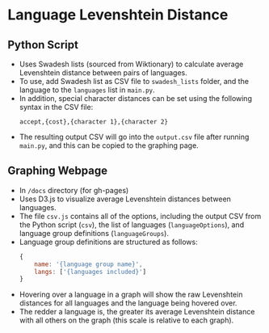 # Language Levenshtein Distance

## Python Script
* Uses Swadesh lists (sourced from Wiktionary) to calculate average Levenshtein distance between pairs of languages.
* To use, add Swadesh list as CSV file to `swadesh_lists` folder, and the language to the `languages` list in `main.py`.
* In addition, special character distances can be set using the following syntax in the CSV file:
    ```
    accept,{cost},{character 1},{character 2}
    ```
* The resulting output CSV will go into the `output.csv` file after running `main.py`, and this can be copied to the graphing page.

## Graphing Webpage
* In `/docs` directory (for gh-pages)
* Uses D3.js to visualize average Levenshtein distances between languages.
* The file `csv.js` contains all of the options, including the output CSV from the Python script (`csv`), the list of languages (`languageOptions`), and language group definitions (`languageGroups`).
* Language group definitions are structured as follows:
    ```javascript
    {
        name: '{language group name}',
        langs: ['{languages included}']
    }
    ```
* Hovering over a language in a graph will show the raw Levenshtein distances for all languages and the language being hovered over.
* The redder a language is, the greater its average Levenshtein distance with all others on the graph (this scale is relative to each graph).
